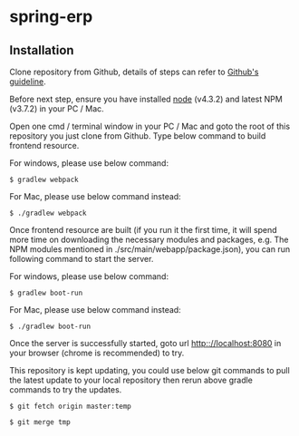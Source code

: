 # spring-erp

## Installation 

Clone repository from Github, details of steps can refer to [Github's guideline](https://help.github.com/articles/fork-a-repo/).

Before next step, ensure you have installed [node](https://nodejs.org/dist/v4.3.2/) (v4.3.2) and latest NPM (v3.7.2) in your PC / Mac.

Open one cmd / terminal window in your PC / Mac and goto the root of this repository you just clone from
 Github. Type below command to build frontend resource.

For windows, please use below command:
```shell
$ gradlew webpack
```

For Mac, please use below command instead:
```shell
$ ./gradlew webpack
```

Once frontend resource are built (if you run it the first time, it will spend more time on downloading the necessary modules and packages, e.g. The NPM modules mentioned in ./src/main/webapp/package.json), you can run
following command to start the server.

For windows, please use below command:
```shell
$ gradlew boot-run
```

For Mac, please use below command instead:
```shell
$ ./gradlew boot-run
```

Once the server is successfully started, goto url [http:://localhost:8080](http:://localhost:8080) in your browser (chrome is recommended) to try.

This repository is kept updating, you could use below git commands to pull the latest update to your local repository then rerun above gradle commands to try the updates.
```shell
$ git fetch origin master:temp

$ git merge tmp
```
